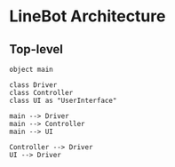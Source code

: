 # LineBot Architecture

## Top-level

```plantuml
object main

class Driver
class Controller
class UI as "UserInterface"

main --> Driver
main --> Controller
main --> UI

Controller --> Driver
UI --> Driver
```
